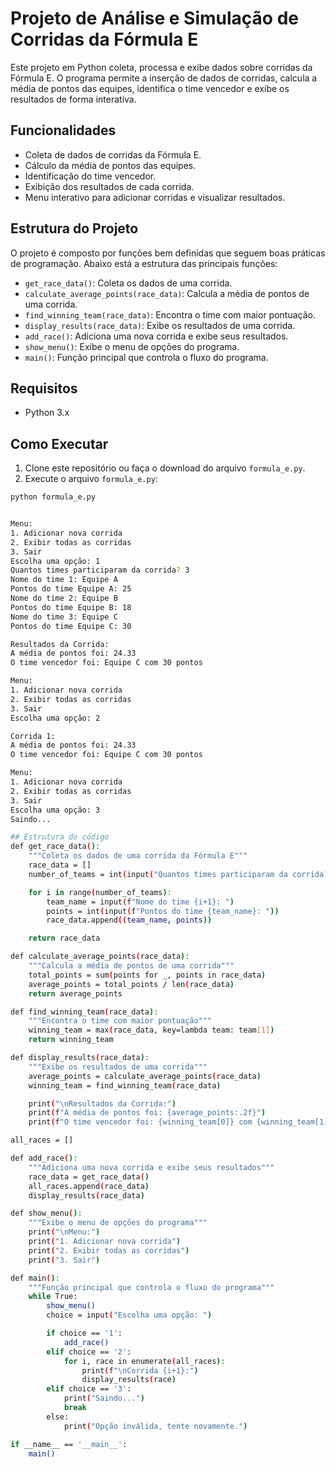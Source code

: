 # Projeto de Análise e Simulação de Corridas da Fórmula E

Este projeto em Python coleta, processa e exibe dados sobre corridas da Fórmula E. O programa permite a inserção de dados de corridas, calcula a média de pontos das equipes, identifica o time vencedor e exibe os resultados de forma interativa.

## Funcionalidades

- Coleta de dados de corridas da Fórmula E.
- Cálculo da média de pontos das equipes.
- Identificação do time vencedor.
- Exibição dos resultados de cada corrida.
- Menu interativo para adicionar corridas e visualizar resultados.

## Estrutura do Projeto

O projeto é composto por funções bem definidas que seguem boas práticas de programação. Abaixo está a estrutura das principais funções:

- `get_race_data()`: Coleta os dados de uma corrida.
- `calculate_average_points(race_data)`: Calcula a média de pontos de uma corrida.
- `find_winning_team(race_data)`: Encontra o time com maior pontuação.
- `display_results(race_data)`: Exibe os resultados de uma corrida.
- `add_race()`: Adiciona uma nova corrida e exibe seus resultados.
- `show_menu()`: Exibe o menu de opções do programa.
- `main()`: Função principal que controla o fluxo do programa.

## Requisitos

- Python 3.x

## Como Executar

1. Clone este repositório ou faça o download do arquivo `formula_e.py`.
2. Execute o arquivo `formula_e.py`:

```bash
python formula_e.py


Menu:
1. Adicionar nova corrida
2. Exibir todas as corridas
3. Sair
Escolha uma opção: 1
Quantos times participaram da corrida? 3
Nome do time 1: Equipe A
Pontos do time Equipe A: 25
Nome do time 2: Equipe B
Pontos do time Equipe B: 18
Nome do time 3: Equipe C
Pontos do time Equipe C: 30

Resultados da Corrida:
A média de pontos foi: 24.33
O time vencedor foi: Equipe C com 30 pontos

Menu:
1. Adicionar nova corrida
2. Exibir todas as corridas
3. Sair
Escolha uma opção: 2

Corrida 1:
A média de pontos foi: 24.33
O time vencedor foi: Equipe C com 30 pontos

Menu:
1. Adicionar nova corrida
2. Exibir todas as corridas
3. Sair
Escolha uma opção: 3
Saindo...

## Estrutura do código
def get_race_data():
    """Coleta os dados de uma corrida da Fórmula E"""
    race_data = []
    number_of_teams = int(input("Quantos times participaram da corrida? "))

    for i in range(number_of_teams):
        team_name = input(f"Nome do time {i+1}: ")
        points = int(input(f"Pontos do time {team_name}: "))
        race_data.append((team_name, points))

    return race_data

def calculate_average_points(race_data):
    """Calcula a média de pontos de uma corrida"""
    total_points = sum(points for _, points in race_data)
    average_points = total_points / len(race_data)
    return average_points

def find_winning_team(race_data):
    """Encontra o time com maior pontuação"""
    winning_team = max(race_data, key=lambda team: team[1])
    return winning_team

def display_results(race_data):
    """Exibe os resultados de uma corrida"""
    average_points = calculate_average_points(race_data)
    winning_team = find_winning_team(race_data)

    print("\nResultados da Corrida:")
    print(f"A média de pontos foi: {average_points:.2f}")
    print(f"O time vencedor foi: {winning_team[0]} com {winning_team[1]} pontos")

all_races = []

def add_race():
    """Adiciona uma nova corrida e exibe seus resultados"""
    race_data = get_race_data()
    all_races.append(race_data)
    display_results(race_data)

def show_menu():
    """Exibe o menu de opções do programa"""
    print("\nMenu:")
    print("1. Adicionar nova corrida")
    print("2. Exibir todas as corridas")
    print("3. Sair")

def main():
    """Função principal que controla o fluxo do programa"""
    while True:
        show_menu()
        choice = input("Escolha uma opção: ")

        if choice == '1':
            add_race()
        elif choice == '2':
            for i, race in enumerate(all_races):
                print(f"\nCorrida {i+1}:")
                display_results(race)
        elif choice == '3':
            print("Saindo...")
            break
        else:
            print("Opção inválida, tente novamente.")

if __name__ == '__main__':
    main()

